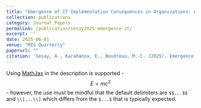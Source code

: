 ```yaml
---
title: "Emergence of IT Implementation Consequences in Organizations: An Assemblage Approach"
collection: publications
category: Journal Papers
permalink: /publication/sesay2025-emergence-it/
excerpt: ''
date: 2025-06-01
venue: "MIS Quarterly"
paperurl: ""
citation: 'Sesay, A., Karahanna, E., Boudreau, M.-C. (2025). Emergence of IT Implementation Consequences in Organizations: An Assemblage Approach, <i>MIS Quarterly</i>. 49(2), pp. 643-676.'
---
```


Using [MathJax](https://www.mathjax.org/) in the description is supported - $$E=mc^2$$ - however, the use must be mindful that the default delimiters are `$$...$$` and `\\[...\\]` which differs from the `$...$` that is typically expected.
